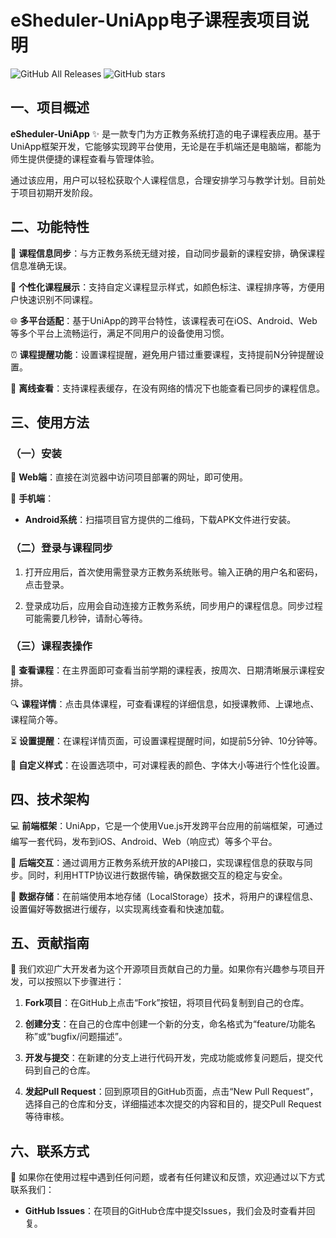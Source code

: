 # eSheduler-UniApp电子课程表项目说明
![GitHub All Releases](https://img.shields.io/github/downloads/yourusername/e-Sheduler-UniApp/total)
![GitHub stars](https://img.shields.io/github/stars/yourusername/e-Sheduler-UniApp?style=social)

## 一、项目概述

**eSheduler-UniApp** ✨ 是一款专门为方正教务系统打造的电子课程表应用。基于UniApp框架开发，它能够实现跨平台使用，无论是在手机端还是电脑端，都能为师生提供便捷的课程查看与管理体验。

通过该应用，用户可以轻松获取个人课程信息，合理安排学习与教学计划。目前处于项目初期开发阶段。

## 二、功能特性

📱 **课程信息同步**：与方正教务系统无缝对接，自动同步最新的课程安排，确保课程信息准确无误。

🎨 **个性化课程展示**：支持自定义课程显示样式，如颜色标注、课程排序等，方便用户快速识别不同课程。

🌐 **多平台适配**：基于UniApp的跨平台特性，该课程表可在iOS、Android、Web等多个平台上流畅运行，满足不同用户的设备使用习惯。

⏰ **课程提醒功能**：设置课程提醒，避免用户错过重要课程，支持提前N分钟提醒设置。

💾 **离线查看**：支持课程表缓存，在没有网络的情况下也能查看已同步的课程信息。

## 三、使用方法

### （一）安装

📲 **Web端**：直接在浏览器中访问项目部署的网址，即可使用。

📱 **手机端**：
 
- **Android系统**：扫描项目官方提供的二维码，下载APK文件进行安装。

### （二）登录与课程同步

1. 打开应用后，首次使用需登录方正教务系统账号。输入正确的用户名和密码，点击登录。

2. 登录成功后，应用会自动连接方正教务系统，同步用户的课程信息。同步过程可能需要几秒钟，请耐心等待。

### （三）课程表操作

📅 **查看课程**：在主界面即可查看当前学期的课程表，按周次、日期清晰展示课程安排。

🔍 **课程详情**：点击具体课程，可查看课程的详细信息，如授课教师、上课地点、课程简介等。

⏳ **设置提醒**：在课程详情页面，可设置课程提醒时间，如提前5分钟、10分钟等。

🎨 **自定义样式**：在设置选项中，可对课程表的颜色、字体大小等进行个性化设置。

## 四、技术架构

💻 **前端框架**：UniApp，它是一个使用Vue.js开发跨平台应用的前端框架，可通过编写一套代码，发布到iOS、Android、Web（响应式）等多个平台。

📡 **后端交互**：通过调用方正教务系统开放的API接口，实现课程信息的获取与同步。同时，利用HTTP协议进行数据传输，确保数据交互的稳定与安全。

💾 **数据存储**：在前端使用本地存储（LocalStorage）技术，将用户的课程信息、设置偏好等数据进行缓存，以实现离线查看和快速加载。

## 五、贡献指南

🤝 我们欢迎广大开发者为这个开源项目贡献自己的力量。如果你有兴趣参与项目开发，可以按照以下步骤进行：

1. **Fork项目**：在GitHub上点击“Fork”按钮，将项目代码复制到自己的仓库。

2. **创建分支**：在自己的仓库中创建一个新的分支，命名格式为“feature/功能名称”或“bugfix/问题描述”。

3. **开发与提交**：在新建的分支上进行代码开发，完成功能或修复问题后，提交代码到自己的仓库。

4. **发起Pull Request**：回到原项目的GitHub页面，点击“New Pull Request”，选择自己的仓库和分支，详细描述本次提交的内容和目的，提交Pull Request等待审核。

## 六、联系方式

📧 如果你在使用过程中遇到任何问题，或者有任何建议和反馈，欢迎通过以下方式联系我们：

- **GitHub Issues**：在项目的GitHub仓库中提交Issues，我们会及时查看并回复。
    
